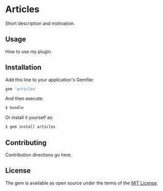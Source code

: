 # Articles
Short description and motivation.

## Usage
How to use my plugin.

## Installation
Add this line to your application's Gemfile:

```ruby
gem 'articles'
```

And then execute:
```bash
$ bundle
```

Or install it yourself as:
```bash
$ gem install articles
```

## Contributing
Contribution directions go here.

## License
The gem is available as open source under the terms of the [MIT License](http://opensource.org/licenses/MIT).
